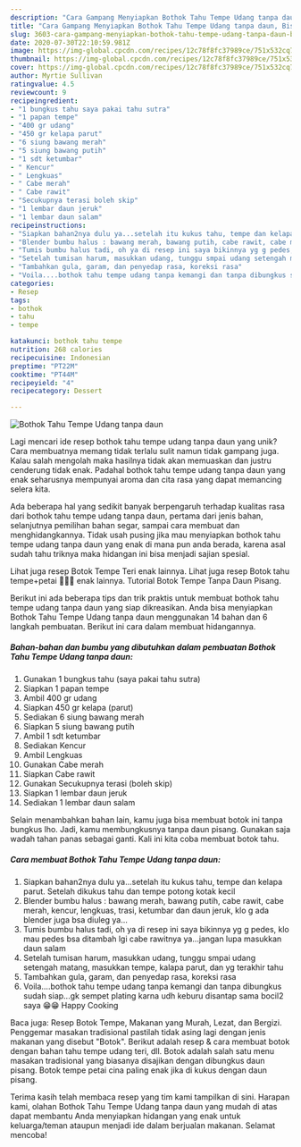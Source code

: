 ```yaml
---
description: "Cara Gampang Menyiapkan Bothok Tahu Tempe Udang tanpa daun, Bisa Manjain Lidah"
title: "Cara Gampang Menyiapkan Bothok Tahu Tempe Udang tanpa daun, Bisa Manjain Lidah"
slug: 3603-cara-gampang-menyiapkan-bothok-tahu-tempe-udang-tanpa-daun-bisa-manjain-lidah
date: 2020-07-30T22:10:59.981Z
image: https://img-global.cpcdn.com/recipes/12c78f8fc37989ce/751x532cq70/bothok-tahu-tempe-udang-tanpa-daun-foto-resep-utama.jpg
thumbnail: https://img-global.cpcdn.com/recipes/12c78f8fc37989ce/751x532cq70/bothok-tahu-tempe-udang-tanpa-daun-foto-resep-utama.jpg
cover: https://img-global.cpcdn.com/recipes/12c78f8fc37989ce/751x532cq70/bothok-tahu-tempe-udang-tanpa-daun-foto-resep-utama.jpg
author: Myrtie Sullivan
ratingvalue: 4.5
reviewcount: 9
recipeingredient:
- "1 bungkus tahu saya pakai tahu sutra"
- "1 papan tempe"
- "400 gr udang"
- "450 gr kelapa parut"
- "6 siung bawang merah"
- "5 siung bawang putih"
- "1 sdt ketumbar"
- " Kencur"
- " Lengkuas"
- " Cabe merah"
- " Cabe rawit"
- "Secukupnya terasi boleh skip"
- "1 lembar daun jeruk"
- "1 lembar daun salam"
recipeinstructions:
- "Siapkan bahan2nya dulu ya...setelah itu kukus tahu, tempe dan kelapa parut. Setelah dikukus tahu dan tempe potong kotak kecil"
- "Blender bumbu halus : bawang merah, bawang putih, cabe rawit, cabe merah, kencur, lengkuas, trasi, ketumbar dan daun jeruk, klo g ada blender juga bsa diuleg ya..."
- "Tumis bumbu halus tadi, oh ya di resep ini saya bikinnya yg g pedes, klo mau pedes bsa ditambah lgi cabe rawitnya ya...jangan lupa masukkan daun salam"
- "Setelah tumisan harum, masukkan udang, tunggu smpai udang setengah matang, masukkan tempe, kalapa parut, dan yg terakhir tahu"
- "Tambahkan gula, garam, dan penyedap rasa, koreksi rasa"
- "Voila....bothok tahu tempe udang tanpa kemangi dan tanpa dibungkus sudah siap...gk sempet plating karna udh keburu disantap sama bocil2 saya 😁😁 Happy Cooking"
categories:
- Resep
tags:
- bothok
- tahu
- tempe

katakunci: bothok tahu tempe 
nutrition: 268 calories
recipecuisine: Indonesian
preptime: "PT22M"
cooktime: "PT44M"
recipeyield: "4"
recipecategory: Dessert

---
```



![Bothok Tahu Tempe Udang tanpa daun](https://img-global.cpcdn.com/recipes/12c78f8fc37989ce/751x532cq70/bothok-tahu-tempe-udang-tanpa-daun-foto-resep-utama.jpg)

Lagi mencari ide resep bothok tahu tempe udang tanpa daun yang unik? Cara membuatnya memang tidak terlalu sulit namun tidak gampang juga. Kalau salah mengolah maka hasilnya tidak akan memuaskan dan justru cenderung tidak enak. Padahal bothok tahu tempe udang tanpa daun yang enak seharusnya mempunyai aroma dan cita rasa yang dapat memancing selera kita.

Ada beberapa hal yang sedikit banyak berpengaruh terhadap kualitas rasa dari bothok tahu tempe udang tanpa daun, pertama dari jenis bahan, selanjutnya pemilihan bahan segar, sampai cara membuat dan menghidangkannya. Tidak usah pusing jika mau menyiapkan bothok tahu tempe udang tanpa daun yang enak di mana pun anda berada, karena asal sudah tahu triknya maka hidangan ini bisa menjadi sajian spesial.

Lihat juga resep Botok Tempe Teri enak lainnya. Lihat juga resep Botok tahu tempe+petai 🤤🤤🤤 enak lainnya. Tutorial Botok Tempe Tanpa Daun Pisang.


Berikut ini ada beberapa tips dan trik praktis untuk membuat bothok tahu tempe udang tanpa daun yang siap dikreasikan. Anda bisa menyiapkan Bothok Tahu Tempe Udang tanpa daun menggunakan 14 bahan dan 6 langkah pembuatan. Berikut ini cara dalam membuat hidangannya.

<!--inarticleads1-->

##### Bahan-bahan dan bumbu yang dibutuhkan dalam pembuatan Bothok Tahu Tempe Udang tanpa daun:

1. Gunakan 1 bungkus tahu (saya pakai tahu sutra)
1. Siapkan 1 papan tempe
1. Ambil 400 gr udang
1. Siapkan 450 gr kelapa (parut)
1. Sediakan 6 siung bawang merah
1. Siapkan 5 siung bawang putih
1. Ambil 1 sdt ketumbar
1. Sediakan  Kencur
1. Ambil  Lengkuas
1. Gunakan  Cabe merah
1. Siapkan  Cabe rawit
1. Gunakan Secukupnya terasi (boleh skip)
1. Siapkan 1 lembar daun jeruk
1. Sediakan 1 lembar daun salam


Selain menambahkan bahan lain, kamu juga bisa membuat botok ini tanpa bungkus lho. Jadi, kamu membungkusnya tanpa daun pisang. Gunakan saja wadah tahan panas sebagai ganti. Kali ini kita coba membuat botok tahu. 

<!--inarticleads2-->

##### Cara membuat Bothok Tahu Tempe Udang tanpa daun:

1. Siapkan bahan2nya dulu ya...setelah itu kukus tahu, tempe dan kelapa parut. Setelah dikukus tahu dan tempe potong kotak kecil
1. Blender bumbu halus : bawang merah, bawang putih, cabe rawit, cabe merah, kencur, lengkuas, trasi, ketumbar dan daun jeruk, klo g ada blender juga bsa diuleg ya...
1. Tumis bumbu halus tadi, oh ya di resep ini saya bikinnya yg g pedes, klo mau pedes bsa ditambah lgi cabe rawitnya ya...jangan lupa masukkan daun salam
1. Setelah tumisan harum, masukkan udang, tunggu smpai udang setengah matang, masukkan tempe, kalapa parut, dan yg terakhir tahu
1. Tambahkan gula, garam, dan penyedap rasa, koreksi rasa
1. Voila....bothok tahu tempe udang tanpa kemangi dan tanpa dibungkus sudah siap...gk sempet plating karna udh keburu disantap sama bocil2 saya 😁😁 Happy Cooking


Baca juga: Resep Botok Tempe, Makanan yang Murah, Lezat, dan Bergizi. Penggemar masakan tradisional pastilah tidak asing lagi dengan jenis makanan yang disebut &#34;Botok&#34;. Berikut adalah resep &amp; cara membuat botok dengan bahan tahu tempe udang teri, dll. Botok adalah salah satu menu masakan tradisional yang biasanya disajikan dengan dibungkus daun pisang. Botok tempe petai cina paling enak jika di kukus dengan daun pisang. 

Terima kasih telah membaca resep yang tim kami tampilkan di sini. Harapan kami, olahan Bothok Tahu Tempe Udang tanpa daun yang mudah di atas dapat membantu Anda menyiapkan hidangan yang enak untuk keluarga/teman ataupun menjadi ide dalam berjualan makanan. Selamat mencoba!
